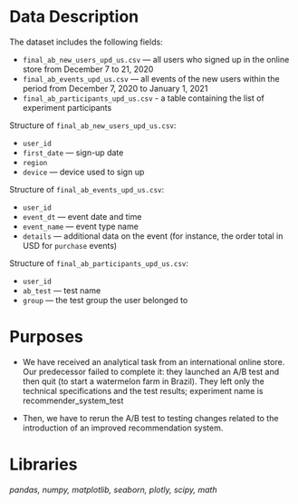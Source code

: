 # Data Description

The dataset includes the following fields:

- `final_ab_new_users_upd_us.csv` — all users who signed up in the online store from December 7 to 21, 2020
- `final_ab_events_upd_us.csv` — all events of the new users within the period from December 7, 2020 to January 1, 2021
- `final_ab_participants_upd_us.csv` - a table containing the list of experiment participants

Structure of `final_ab_new_users_upd_us.csv`:

- `user_id`
- `first_date` — sign-up date
- `region`
- `device` — device used to sign up

Structure of `final_ab_events_upd_us.csv`:

- `user_id`
- `event_dt` — event date and time
- `event_name` — event type name
- `details` — additional data on the event (for instance, the order total in USD for `purchase` events)

Structure of `final_ab_participants_upd_us.csv`:

- `user_id`
- `ab_test` — test name
- `group` — the test group the user belonged to
    
    
# Purposes
- We have received an analytical task from an international online store. Our predecessor failed to complete it: they launched an A/B test and then quit (to start a watermelon farm in Brazil). They left only the technical specifications and the test results; experiment name is recommender_system_test

- Then, we have to rerun the A/B test to testing changes related to the introduction of an improved recommendation system.

# Libraries
*pandas, numpy, matplotlib, seaborn, plotly, scipy, math* 
